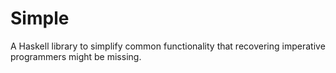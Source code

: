 Simple
======

A Haskell library to simplify common functionality that recovering imperative programmers might be missing.
